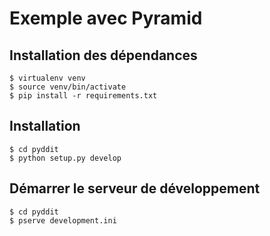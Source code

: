 # Exemple avec Pyramid

## Installation des dépendances

    $ virtualenv venv
    $ source venv/bin/activate
    $ pip install -r requirements.txt

## Installation

    $ cd pyddit
    $ python setup.py develop

## Démarrer le serveur de développement

    $ cd pyddit
    $ pserve development.ini